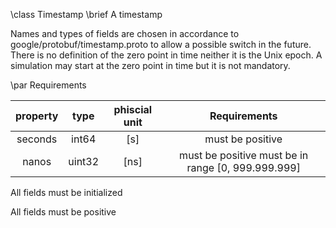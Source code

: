 \class Timestamp
\brief A timestamp

Names and types of fields are chosen in accordance to google/protobuf/timestamp.proto to allow a possible switch in the future. There is no definition of the zero point in time neither it is the Unix epoch. A simulation may start at the zero point in time but it is not mandatory.

\par Requirements 

property | type    | phiscial unit   | Requirements   
:------: | :-----: | :-------------: | :-------:
seconds  | int64   | [s]             | must be positive
nanos    | uint32  | [ns]            | must be positive must be in range [0, 999.999.999]

All fields must be initialized

All fields must be positive

